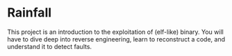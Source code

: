 # Rainfall
This project is an introduction to the exploitation of (elf-like) binary.  You will have to dive deep into reverse engineering, learn to reconstruct a code, and understand it to detect faults.
